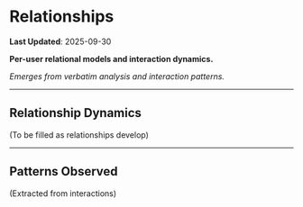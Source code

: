 # Relationships

**Last Updated**: 2025-09-30

**Per-user relational models and interaction dynamics.**

*Emerges from verbatim analysis and interaction patterns.*

---

## Relationship Dynamics

(To be filled as relationships develop)

---

## Patterns Observed

(Extracted from interactions)
